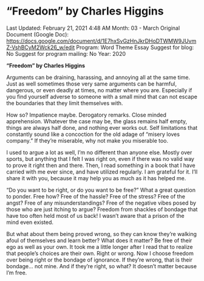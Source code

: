 # “Freedom” by Charles Higgins

Last Updated: February 21, 2021 4:48 AM
Month: 03 - March
Original Document (Google Doc): https://docs.google.com/document/d/1E7hxSvGzHnJkrDHoDTWMW9JUvmZ-VshBCyM2Wck26_w/edit
Program: Word Theme Essay
Suggest for blog: No
Suggest for program mailing: No
Year: 2020

**“Freedom” by Charles Higgins**

Arguments can be draining, harassing, and annoying all at the same time. Just as well sometimes those very same arguments can be harmful, dangerous, or even deadly at times, no matter where you are. Especially if you find yourself adverse to someone with a small mind that can not escape the boundaries that they limit themselves with.

How so? Impatience maybe. Derogatory remarks. Close minded apprehension. Whatever the case may be, the glass remains half empty, things are always half done, and nothing ever works out. Self limitations that constantly sound like a concoction for the old adage of “misery loves company.” If they’re miserable, why not make you miserable too.

I used to argue a lot as well, I’m no different than anyone else. Mostly over sports, but anything that I felt I was right on, even if there was no valid way to prove it right then and there. Then, I read something in a book that I have carried with me ever since, and have utilized regularly. I am grateful for it. I’ll share it with you, because it may help you as much as it has helped me.

“Do you want to be right, or do you want to be free?” What a great question to ponder. Free how? Free of the hassle? Free of the stress? Free of the angst? Free of any misunderstandings? Free of the negative vibes posed by those who are just itching to argue? Freedom from shackles of bondage that have too often held most of us back! I wasn’t aware that a prison of the mind even existed.

But what about them being proved wrong, so they can know they’re walking afoul of themselves and learn better? What does it matter? Be free of their ego as well as your own. It took me a little longer after I read that to realize that people’s choices are their own. Right or wrong. Now I choose freedom over being right or the bondage of ignorance. If they’re wrong, that is their bondage… not mine. And if they’re right, so what? It doesn’t matter because I’m free.